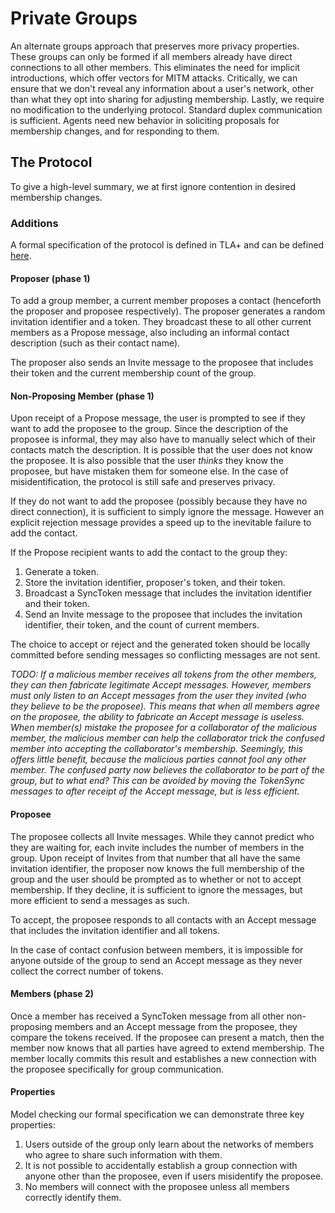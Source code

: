 # Private Groups

An alternate groups approach that preserves more privacy properties.
These groups can only be formed if all members already have direct connections to all other members.
This eliminates the need for implicit introductions, which offer vectors for MITM attacks.
Critically, we can ensure that we don't reveal any information about a user's network, other than what they opt into sharing for adjusting membership.
Lastly, we require no modification to the underlying protocol.
Standard duplex communication is sufficient.
Agents need new behavior in soliciting proposals for membership changes, and for responding to them.

## The Protocol

To give a high-level summary, we at first ignore contention in desired membership changes.

### Additions

A formal specification of the protocol is defined in TLA+ and can be defined [here](./2022-06-11-private-groups/groups_invite_without_competition.tla).

#### Proposer (phase 1)

To add a group member, a current member proposes a contact (henceforth the proposer and proposee respectively).
The proposer generates a random invitation identifier and a token.
They broadcast these to all other current members as a Propose message, also including an informal contact description (such as their contact name).

The proposer also sends an Invite message to the proposee that includes their token and the current membership count of the group.

#### Non-Proposing Member (phase 1)

Upon receipt of a Propose message, the user is prompted to see if they want to add the proposee to the group.
Since the description of the proposee is informal, they may also have to manually select which of their contacts match the description.
It is possible that the user does not know the proposee.
It is also possible that the user _thinks_ they know the proposee, but have mistaken them for someone else.
In the case of misidentification, the protocol is still safe and preserves privacy.

If they do not want to add the proposee (possibly because they have no direct connection), it is sufficient to simply ignore the message.
However an explicit rejection message provides a speed up to the inevitable failure to add the contact.

If the Propose recipient wants to add the contact to the group they:
  1. Generate a token.
  1. Store the invitation identifier, proposer's token, and their token.
  1. Broadcast a SyncToken message that includes the invitation identifier and their token.
  1. Send an Invite message to the proposee that includes the invitation identifier, their token, and the count of current members.

The choice to accept or reject and the generated token should be locally committed before sending messages so conflicting messages are not sent.

_TODO: If a malicious member receives all tokens from the other members, they can then fabricate legitimate Accept messages.
However, members must only listen to an Accept messages from the user they invited (who they believe to be the proposee).
This means that when all members agree on the proposee, the ability to fabricate an Accept message is useless.
When member(s) mistake the proposee for a collaborator of the malicious member, the malicious member can help the collaborator trick the confused member into accepting the collaborator's membership.
Seemingly, this offers little benefit, because the malicious parties cannot fool any other member.
The confused party now believes the collaborator to be part of the group, but to what end?
This can be avoided by moving the TokenSync messages to after receipt of the Accept message, but is less efficient._

#### Proposee

The proposee collects all Invite messages.
While they cannot predict who they are waiting for, each invite includes the number of members in the group.
Upon receipt of Invites from that number that all have the same invitation identifier, the proposer now knows the full membership of the group and the user should be prompted as to whether or not to accept membership.
If they decline, it is sufficient to ignore the messages, but more efficient to send a messages as such.

To accept, the proposee responds to all contacts with an Accept message that includes the invitation identifier and all tokens.

In the case of contact confusion between members, it is impossible for anyone outside of the group to send an Accept message as they never collect the correct number of tokens.

#### Members (phase 2)

Once a member has received a SyncToken message from all other non-proposing members and an Accept message from the proposee, they compare the tokens received.
If the proposee can present a match, then the member now knows that all parties have agreed to extend membership.
The member locally commits this result and establishes a new connection with the proposee specifically for group communication.

#### Properties

Model checking our formal specification we can demonstrate three key properties:
  1. Users outside of the group only learn about the networks of members who agree to share such information with them.
  1. It is not possible to accidentally establish a group connection with anyone other than the proposee, even if users misidentify the proposee.
  1. No members will connect with the proposee unless all members correctly identify them.
